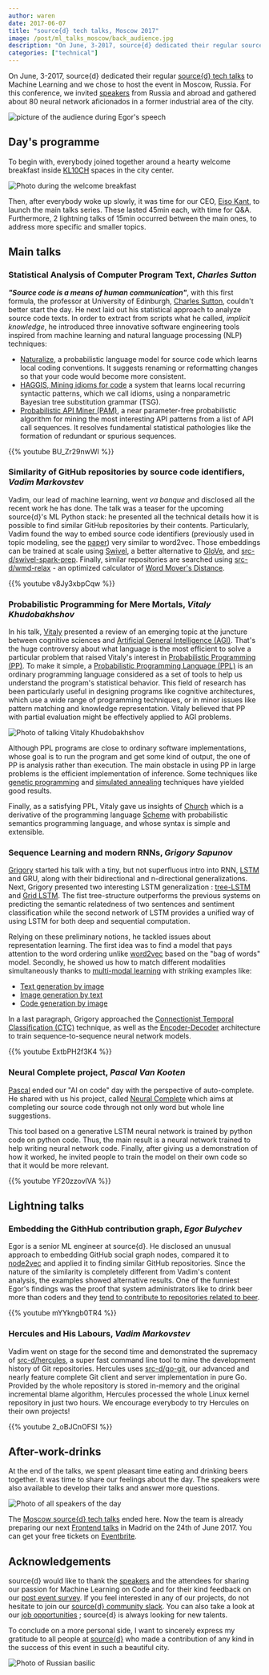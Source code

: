 ```yaml
---
author: waren
date: 2017-06-07
title: "source{d} tech talks, Moscow 2017"
image: /post/ml_talks_moscow/back_audience.jpg
description: "On June, 3-2017, source{d} dedicated their regular source{d} tech talks to Machine Learning and we chose to host the event in Moscow, Russia. For this conference, we invited speakers from Russia and abroad and gathered about 80 neural network aficionados in a former industrial area of the city. Let's make now a brief follow-up of this day."
categories: ["technical"]
---
```


On June, 3-2017, source{d} dedicated their regular [source{d} tech talks](http://talks.sourced.tech/) to Machine Learning and we chose to host the event in Moscow, Russia. For this conference, we invited [speakers](http://talks.sourced.tech/machine-learning-2017/speakers/) from Russia and abroad and gathered about 80 neural network aficionados in a former industrial area of the city.

![picture of the audience during Egor's speech](/post/ml_talks_moscow/audience.jpg)

## Day's programme

To begin with, everybody joined together around a hearty welcome breakfast inside [KL10CH](http://kl10.ch/) spaces in the city center.

![Photo during the welcome breakfast](/post/ml_talks_moscow/breakfast.jpg)

Then, after everybody woke up slowly, it was time for our CEO, [Eiso Kant](https://twitter.com/eisokant), to launch the main talks series. These lasted 45min each, with time for Q&A. Furthermore, 2 lightning talks of 15min occurred between the main ones, to address more specific and smaller topics.

## Main talks

### Statistical Analysis of Computer Program Text, _Charles Sutton_

**_"Source code is a means of human communication"_**, with this first formula, the professor at University of Edinburgh, [Charles Sutton](https://twitter.com/randomlywalking), couldn't better start the day. He next laid out his statistical approach to analyze source code texts. In order to extract from scripts what he called, _implicit knowledge_, he introduced three innovative software engineering tools inspired from machine learning and natural language processing (NLP) techniques:

* [Naturalize](http://groups.inf.ed.ac.uk/naturalize/), a probabilistic language model for source code which learns local coding conventions. It suggests renaming or reformatting changes so that your code would become more consistent.
* [HAGGIS, Mining idioms for code](https://github.com/mast-group/itemset-mining) a system that learns local recurring syntactic patterns, which we call idioms, using a nonparametric Bayesian tree substitution grammar (TSG).
* [Probabilistic API Miner (PAM)](https://github.com/mast-group/api-mining), a near parameter-free probabilistic algorithm for mining the most interesting API patterns from a list of API call sequences. It resolves fundamental statistical pathologies like the formation of redundant or spurious sequences.

{{% youtube BU_Zr29nwWI %}}

### Similarity of GitHub repositories by source code identifiers, _Vadim Markovstev_

Vadim, our lead of machine learning, went *va banque* and disclosed all the recent work he has done. The talk was a teaser for the upcoming source{d}'s ML Python stack: he presented all the technical details how it is possible to find similar GitHub repositories by their contents. Particularly, Vadim found the way to embed source code identifiers (previously used in topic modeling, see the [paper](https://arxiv.org/abs/1704.00135)) very similar to word2vec. Those embeddings can be trained at scale using [Swivel](https://github.com/vmarkovtsev/models/tree/master/swivel), a better alternative to [GloVe](https://nlp.stanford.edu/projects/glove/), and [src-d/swivel-spark-prep](https://github.com/src-d/swivel-spark-prep). Finally, similar repositories are searched using [src-d/wmd-relax](https://github.com/src-d/wmd-relax) - an optimized calculator of [Word Mover's Distance](http://www.cs.cornell.edu/~kilian/papers/wmd_metric.pdf).

{{% youtube v8Jy3xbpCqw %}}

### Probabilistic Programming for Mere Mortals, _Vitaly Khudobakhshov_

In his talk, [Vitaly](https://twitter.com/khudobakhshov) presented a review of an emerging topic at the juncture between cognitive sciences and [Artificial General Intelligence (AGI)](https://en.wikipedia.org/wiki/Artificial_general_intelligence). That's the huge controversy about what language is the most efficient to solve a particular problem that raised Vitaly's interest in [Probabilistic Programming (PP)](http://probabilistic-programming.org/wiki/Home). To make it simple, a [Probabilistic Programming Language (PPL)](https://en.wikipedia.org/wiki/Probabilistic_programming_language) is an ordinary programming language considered as a set of tools to help us understand the program's statistical behavior. This field of research has been particularly useful in designing programs like cognitive architectures, which use a wide range of programming techniques, or in minor issues like pattern matching and knowledge representation. Vitaly believed that PP with partial evaluation might be effectively applied to AGI problems.

![Photo of talking Vitaly Khudobakhshov](/post/ml_talks_moscow/vitaly.jpg)

Although PPL programs are close to ordinary software implementations, whose goal is to run the program and get some kind of output, the one of PP is analysis rather than execution. The main obstacle in using PP in large problems is the efficient implementation of inference. Some techniques like [genetic programming](https://en.wikipedia.org/wiki/Genetic_programming) and [simulated annealing](https://en.wikipedia.org/wiki/Simulated_annealing) techniques have yielded good results.

Finally, as a satisfying PPL, Vitaly gave us insights of [Church](http://projects.csail.mit.edu/church/wiki/Church)  which is a derivative of the programming language [Scheme](http://groups.csail.mit.edu/mac/projects/scheme/) with probabilistic semantics programming language, and whose syntax is simple and extensible.

### Sequence Learning and modern RNNs, _Grigory Sapunov_

[Grigory](https://www.researchgate.net/profile/Grigory_Sapunov) started his talk with a tiny, but not superfluous intro into RNN, [LSTM](http://colah.github.io/posts/2015-08-Understanding-LSTMs/) and GRU, along with their bidirectional and n-directional generalizations. Next, Grigory presented two interesting LSTM generalization : [tree-LSTM](https://arxiv.org/abs/1507.01526) and [Grid LSTM](https://arxiv.org/abs/1507.01526). The fist tree-structure outperforms the previous systems on predicting the semantic relatedness of two sentences and sentiment classification while the second network of LSTM provides a unified way of using LSTM for both deep and sequential computation.

Relying on these preliminary notions, he tackled issues about representation learning. The first idea was to find a model that pays attention to the word ordering unlike [word2vec](https://code.google.com/archive/p/word2vec/) based on the "bag of words" model. Secondly, he showed us how to match different modalities simultaneously thanks to [multi-modal learning](http://arxiv.org/abs/1411.2539) with striking examples like:

* [Text generation by image](http://arxiv.org/abs/1411.4555)
* [Image generation by text](https://arxiv.org/abs/1612.03242)
* [Code generation by image](https://arxiv.org/abs/1705.07962)

In a last paragraph, Grigory approached the [Connectionist Temporal Classification (CTC)](https://github.com/baidu-research/warp-ctc) technique, as well as the [Encoder-Decoder](https://github.com/farizrahman4u/seq2seq) architecture to train sequence-to-sequence neural network models.

{{% youtube ExtbPH2f3K4 %}}

### Neural Complete project, _Pascal Van Kooten_

[Pascal](https://github.com/kootenpv) ended our "AI on code" day with the perspective of auto-complete. He shared with us his project, called [Neural Complete](https://github.com/kootenpv/neural_complete) which aims at completing our source code through not only word but whole line suggestions.

 This tool based on a generative LSTM neural network is trained by python code on python code. Thus, the main result is a neural network trained to help writing neural network code. Finally, after giving us a demonstration of how it worked, he invited people to train the model on their own code so that it would be more relevant.

 {{% youtube YF20zzovlVA %}}

## Lightning talks

### Embedding the GithHub contribution graph, _Egor Bulychev_

Egor is a senior ML engineer at source{d}. He disclosed an unusual approach to embedding GitHub social graph nodes, compared it to [node2vec](https://github.com/aditya-grover/node2vec) and applied it to finding similar GitHub repositories. Since the nature of the similarity is completely different from Vadim's content analysis, the examples showed alternative results. One of the funniest Egor's findings was the proof that system administrators like to drink beer more than coders and they [tend to contribute to repositories related to beer](https://egorbu.github.io/techtalks-2017-moscow/#23).

{{% youtube mYYkngb0TR4 %}}

### Hercules and His Labours, _Vadim Markovstev_

Vadim went on stage for the second time and demonstrated the supremacy of [src-d/hercules](https://github.com/src-d/hercules), a super fast command line tool to mine the development history of Git repositories. Hercules uses [src-d/go-git](https://github.com/src-d/go-git), our advanced and nearly feature complete Git client and server implementation in pure Go. Provided by the whole repository is stored in-memory and the original incremental blame algorithm, Hercules processed the whole Linux kernel repository in just two hours. We encourage everybody to try Hercules on their own projects!

{{% youtube 2_oBJCnOFSI %}}

## After-work-drinks

At the end of the talks, we spent pleasant time eating and drinking beers together. It was time to share our feelings about the day. The speakers were also available to develop their talks and answer more questions.

![Photo of all speakers of the day](/post/ml_talks_moscow/speakers.jpg)

The [Moscow source{d} tech talks](http://talks.sourced.tech/machine-learning-2017/) ended here. Now the team is already preparing our next [Frontend talks](http://talks.sourced.tech/front-2017/) in Madrid on the 24th of June 2017. You can get your free tickets on [Eventbrite](https://www.eventbrite.com/e/sourced-tech-talks-frontend-registration-33889725080?utm_content=buffer5e852&utm_medium=social&utm_source=twitter.com&utm_campaign=buffer).

## Acknowledgements

source{d} would like to thank the [speakers](http://talks.sourced.tech/machine-learning-2017/speakers/) and the attendees for sharing our passion for Machine Learning on Code and for their kind feedback on our [post event survey](https://sourced.typeform.com/report/PFqEvm/BKWi). If you feel interested in any of our projects, do not hesitate to join our [source{d} community slack](https://sourced-community.slack.com/messages/C5CQY9486/). You can also take a look at our [job opportunities](//sourced.tech/careers/) ; source{d} is always looking for new talents.

To conclude on a more personal side, I want to sincerely express my gratitude to all people at [source{d}](//sourced.tech/) who made a contribution of any kind in the success of this event in such a beautiful city.

![Photo of Russian basilic](/post/ml_talks_moscow/basilic.jpg)
